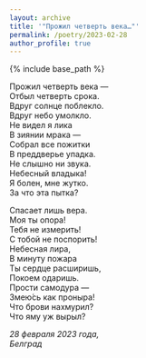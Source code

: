 ```yaml
---
layout: archive
title: '"Прожил четверть века…"'
permalink: /poetry/2023-02-28
author_profile: true
---
```


{% include base_path %}

Прожил четверть века — <br>
Отбыл четверть срока. <br>
Вдруг солнце поблекло. <br>
Вдруг небо умолкло. <br>
Не видел я лика <br>
В зиянии мрака — <br>
Собрал все пожитки <br>
В преддверье упадка. <br>
Не слышно ни звука. <br>
Небесный владыка! <br>
Я болен, мне жутко. <br>
За что эта пытка? <br>

Спасает лишь вера. <br>
Моя ты опора! <br>
Тебя не измерить! <br>
С тобой не поспорить! <br>
Небесная лира, <br>
В минуту пожара <br>
Ты сердце расширишь, <br>
Покоем одаришь. <br>
Прости самодура — <br>
Змею́сь как проныра! <br>
Что брови нахмурил? <br>
Что яму уж вырыл? <br>

<i>28 февраля 2023 года,</i> <br>
<i>Белград</i>